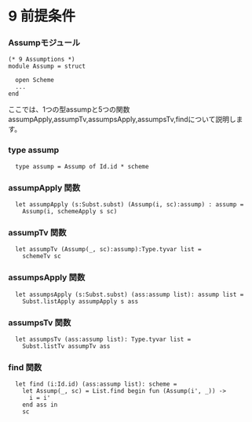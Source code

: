 # 9 前提条件

### Assumpモジュール

	(* 9 Assumptions *)
	module Assump = struct

	  open Scheme
	  ...
	end

ここでは、1つの型assumpと5つの関数assumpApply,assumpTv,assumpsApply,assumpsTv,findについて説明します。

### type assump

	  type assump = Assump of Id.id * scheme

### assumpApply 関数

	  let assumpApply (s:Subst.subst) (Assump(i, sc):assump) : assump =
	    Assump(i, schemeApply s sc)

### assumpTv 関数

	  let assumpTv (Assump(_, sc):assump):Type.tyvar list =
	    schemeTv sc

### assumpsApply 関数

	  let assumpsApply (s:Subst.subst) (ass:assump list): assump list =
	    Subst.listApply assumpApply s ass

### assumpsTv 関数

	  let assumpsTv (ass:assump list): Type.tyvar list =
	    Subst.listTv assumpTv ass

### find 関数

	  let find (i:Id.id) (ass:assump list): scheme =
	    let Assump(_, sc) = List.find begin fun (Assump(i', _)) ->
	      i = i'
	    end ass in
	    sc
